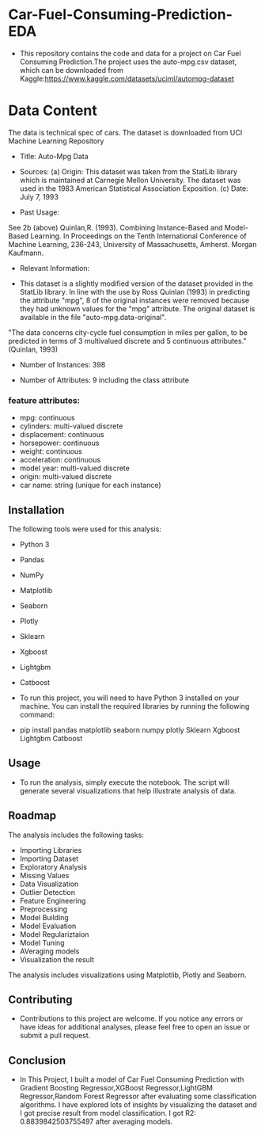 
# Car-Fuel-Consuming-Prediction-EDA
- This repository contains the code and data for a project on Car Fuel Consuming Prediction.The project uses the auto-mpg.csv dataset, which can be downloaded from Kaggle:https://www.kaggle.com/datasets/uciml/autompg-dataset
# Data Content
The data is technical spec of cars. The dataset is downloaded from UCI Machine Learning Repository

* Title: Auto-Mpg Data

* Sources:
(a) Origin: This dataset was taken from the StatLib library which is
maintained at Carnegie Mellon University. The dataset was
used in the 1983 American Statistical Association Exposition.
(c) Date: July 7, 1993

* Past Usage:

See 2b (above)
Quinlan,R. (1993). Combining Instance-Based and Model-Based Learning.
In Proceedings on the Tenth International Conference of Machine
Learning, 236-243, University of Massachusetts, Amherst. Morgan
Kaufmann.

* Relevant Information:

* This dataset is a slightly modified version of the dataset provided in
the StatLib library. In line with the use by Ross Quinlan (1993) in
predicting the attribute "mpg", 8 of the original instances were removed
because they had unknown values for the "mpg" attribute. The original
dataset is available in the file "auto-mpg.data-original".

"The data concerns city-cycle fuel consumption in miles per gallon,
to be predicted in terms of 3 multivalued discrete and 5 continuous
attributes." (Quinlan, 1993)

* Number of Instances: 398

* Number of Attributes: 9 including the class attribute

### feature attributes:
* mpg: continuous
* cylinders: multi-valued discrete
* displacement: continuous
* horsepower: continuous
* weight: continuous
* acceleration: continuous
* model year: multi-valued discrete
* origin: multi-valued discrete
* car name: string (unique for each instance)

## Installation
The following tools were used for this analysis:

- Python 3
- Pandas
- NumPy
- Matplotlib
- Seaborn
- Plotly
- Sklearn
- Xgboost
- Lightgbm
- Catboost


- To run this project, you will need to have Python 3 installed on your machine. You can install the required libraries by running the following command:


- pip install pandas matplotlib seaborn numpy plotly Sklearn Xgboost Lightgbm Catboost
    
## Usage 
- To run the analysis, simply execute the notebook. The script will generate several visualizations that help illustrate analysis of data.
## Roadmap

The analysis includes the following tasks:

* Importing Libraries
* Importing Dataset
* Exploratory Analysis
* Missing Values
* Data Visualization
* Outlier Detection
* Feature Engineering
* Preprocessing
* Model Building
* Model Evaluation
* Model Regulariztaion
* Model Tuning
* AVeraging models
* Visualization the result


The analysis includes visualizations using Matplotlib, Plotly and Seaborn.

## Contributing

- Contributions to this project are welcome. If you notice any errors or have ideas for additional analyses, please feel free to open an issue or submit a pull request.


## Conclusion 
* In This Project, I built a model of Car Fuel Consuming Prediction with Gradient Boosting Regressor,XGBoost Regressor,LightGBM Regressor,Random Forest Regressor after evaluating some classification algorithms. I have explored lots of insights by visualizing the dataset and I got precise result from model classification. I got R2: 0.8839842503755497 after averaging models.

